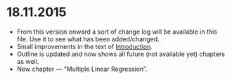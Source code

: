 18.11.2015
==========
* From this version onward a sort of change log will be available in this file. Use it to see what has been added/changed.
* Small improvements in the text of [Introduction](README.md).
* Outline is updated and now shows all future (not available yet) chapters as well.
* New chapter — “Multiple Linear Regression”.
